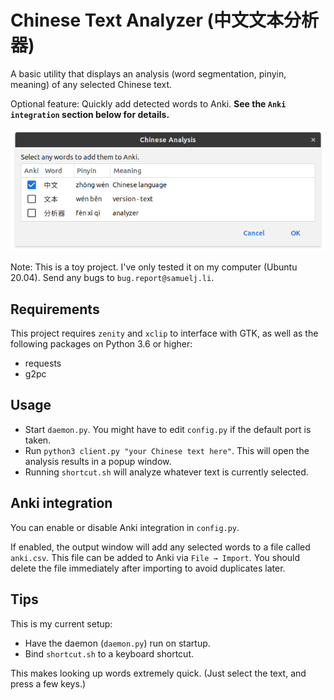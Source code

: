 # Chinese Text Analyzer (中文文本分析器)
A basic utility that displays an analysis (word segmentation, pinyin, meaning) of any selected Chinese text.

Optional feature: Quickly add detected words to Anki.
**See the `Anki integration` section below for details.**

![Screenshot of the program](screenshot-anki.png)

Note: This is a toy project. I've only tested it on my computer (Ubuntu 20.04). Send any bugs to `bug.report@samuelj.li`.

## Requirements
This project requires `zenity` and `xclip` to interface with GTK,
as well as the following packages on Python 3.6 or higher:
- requests
- g2pc

## Usage
- Start `daemon.py`. You might have to edit `config.py` if the default port is taken.
- Run `python3 client.py "your Chinese text here"`. This will open the analysis results in a popup window.
- Running `shortcut.sh` will analyze whatever text is currently selected.

## Anki integration
You can enable or disable Anki integration in `config.py`.

If enabled, the output window will add any selected words to a file called `anki.csv`.
This file can be added to Anki via `File → Import`. 
You should delete the file immediately after importing to avoid duplicates later.

## Tips
This is my current setup:
- Have the daemon (`daemon.py`) run on startup.
- Bind `shortcut.sh` to a keyboard shortcut.

This makes looking up words extremely quick. (Just select the text, and press a few keys.)
